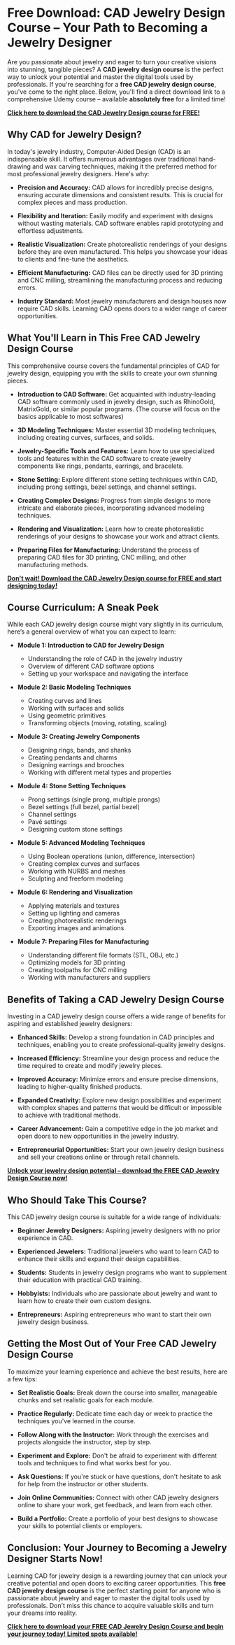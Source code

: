 # Free Download: CAD Jewelry Design Course – Your Path to Becoming a Jewelry Designer

Are you passionate about jewelry and eager to turn your creative visions into stunning, tangible pieces? A **CAD jewelry design course** is the perfect way to unlock your potential and master the digital tools used by professionals. If you're searching for a **free CAD jewelry design course**, you've come to the right place. Below, you'll find a direct download link to a comprehensive Udemy course – available **absolutely free** for a limited time!

[**Click here to download the CAD Jewelry Design course for FREE!**](https://udemywork.com/cad-jewelry-design-course)

## Why CAD for Jewelry Design?

In today's jewelry industry, Computer-Aided Design (CAD) is an indispensable skill. It offers numerous advantages over traditional hand-drawing and wax carving techniques, making it the preferred method for most professional jewelry designers. Here's why:

*   **Precision and Accuracy:** CAD allows for incredibly precise designs, ensuring accurate dimensions and consistent results. This is crucial for complex pieces and mass production.

*   **Flexibility and Iteration:** Easily modify and experiment with designs without wasting materials. CAD software enables rapid prototyping and effortless adjustments.

*   **Realistic Visualization:** Create photorealistic renderings of your designs before they are even manufactured. This helps you showcase your ideas to clients and fine-tune the aesthetics.

*   **Efficient Manufacturing:** CAD files can be directly used for 3D printing and CNC milling, streamlining the manufacturing process and reducing errors.

*   **Industry Standard:** Most jewelry manufacturers and design houses now require CAD skills. Learning CAD opens doors to a wider range of career opportunities.

## What You'll Learn in This Free CAD Jewelry Design Course

This comprehensive course covers the fundamental principles of CAD for jewelry design, equipping you with the skills to create your own stunning pieces.

*   **Introduction to CAD Software:** Get acquainted with industry-leading CAD software commonly used in jewelry design, such as RhinoGold, MatrixGold, or similar popular programs. (The course will focus on the basics applicable to most softwares)

*   **3D Modeling Techniques:** Master essential 3D modeling techniques, including creating curves, surfaces, and solids.

*   **Jewelry-Specific Tools and Features:** Learn how to use specialized tools and features within the CAD software to create jewelry components like rings, pendants, earrings, and bracelets.

*   **Stone Setting:** Explore different stone setting techniques within CAD, including prong settings, bezel settings, and channel settings.

*   **Creating Complex Designs:** Progress from simple designs to more intricate and elaborate pieces, incorporating advanced modeling techniques.

*   **Rendering and Visualization:** Learn how to create photorealistic renderings of your designs to showcase your work and attract clients.

*   **Preparing Files for Manufacturing:** Understand the process of preparing CAD files for 3D printing, CNC milling, and other manufacturing methods.

[**Don't wait! Download the CAD Jewelry Design course for FREE and start designing today!**](https://udemywork.com/cad-jewelry-design-course)

## Course Curriculum: A Sneak Peek

While each CAD jewelry design course might vary slightly in its curriculum, here’s a general overview of what you can expect to learn:

*   **Module 1: Introduction to CAD for Jewelry Design**
    *   Understanding the role of CAD in the jewelry industry
    *   Overview of different CAD software options
    *   Setting up your workspace and navigating the interface

*   **Module 2: Basic Modeling Techniques**
    *   Creating curves and lines
    *   Working with surfaces and solids
    *   Using geometric primitives
    *   Transforming objects (moving, rotating, scaling)

*   **Module 3: Creating Jewelry Components**
    *   Designing rings, bands, and shanks
    *   Creating pendants and charms
    *   Designing earrings and brooches
    *   Working with different metal types and properties

*   **Module 4: Stone Setting Techniques**
    *   Prong settings (single prong, multiple prongs)
    *   Bezel settings (full bezel, partial bezel)
    *   Channel settings
    *   Pavé settings
    *   Designing custom stone settings

*   **Module 5: Advanced Modeling Techniques**
    *   Using Boolean operations (union, difference, intersection)
    *   Creating complex curves and surfaces
    *   Working with NURBS and meshes
    *   Sculpting and freeform modeling

*   **Module 6: Rendering and Visualization**
    *   Applying materials and textures
    *   Setting up lighting and cameras
    *   Creating photorealistic renderings
    *   Exporting images and animations

*   **Module 7: Preparing Files for Manufacturing**
    *   Understanding different file formats (STL, OBJ, etc.)
    *   Optimizing models for 3D printing
    *   Creating toolpaths for CNC milling
    *   Working with manufacturers and suppliers

## Benefits of Taking a CAD Jewelry Design Course

Investing in a CAD jewelry design course offers a wide range of benefits for aspiring and established jewelry designers:

*   **Enhanced Skills:** Develop a strong foundation in CAD principles and techniques, enabling you to create professional-quality jewelry designs.

*   **Increased Efficiency:** Streamline your design process and reduce the time required to create and modify jewelry pieces.

*   **Improved Accuracy:** Minimize errors and ensure precise dimensions, leading to higher-quality finished products.

*   **Expanded Creativity:** Explore new design possibilities and experiment with complex shapes and patterns that would be difficult or impossible to achieve with traditional methods.

*   **Career Advancement:** Gain a competitive edge in the job market and open doors to new opportunities in the jewelry industry.

*   **Entrepreneurial Opportunities:** Start your own jewelry design business and sell your creations online or through retail channels.

[**Unlock your jewelry design potential – download the FREE CAD Jewelry Design Course now!**](https://udemywork.com/cad-jewelry-design-course)

## Who Should Take This Course?

This CAD jewelry design course is suitable for a wide range of individuals:

*   **Beginner Jewelry Designers:** Aspiring jewelry designers with no prior experience in CAD.

*   **Experienced Jewelers:** Traditional jewelers who want to learn CAD to enhance their skills and expand their design capabilities.

*   **Students:** Students in jewelry design programs who want to supplement their education with practical CAD training.

*   **Hobbyists:** Individuals who are passionate about jewelry and want to learn how to create their own custom designs.

*   **Entrepreneurs:** Aspiring entrepreneurs who want to start their own jewelry design business.

## Getting the Most Out of Your Free CAD Jewelry Design Course

To maximize your learning experience and achieve the best results, here are a few tips:

*   **Set Realistic Goals:** Break down the course into smaller, manageable chunks and set realistic goals for each module.

*   **Practice Regularly:** Dedicate time each day or week to practice the techniques you've learned in the course.

*   **Follow Along with the Instructor:** Work through the exercises and projects alongside the instructor, step by step.

*   **Experiment and Explore:** Don't be afraid to experiment with different tools and techniques to find what works best for you.

*   **Ask Questions:** If you're stuck or have questions, don't hesitate to ask for help from the instructor or other students.

*   **Join Online Communities:** Connect with other CAD jewelry designers online to share your work, get feedback, and learn from each other.

*   **Build a Portfolio:** Create a portfolio of your best designs to showcase your skills to potential clients or employers.

## Conclusion: Your Journey to Becoming a Jewelry Designer Starts Now!

Learning CAD for jewelry design is a rewarding journey that can unlock your creative potential and open doors to exciting career opportunities. This **free CAD jewelry design course** is the perfect starting point for anyone who is passionate about jewelry and eager to master the digital tools used by professionals. Don't miss this chance to acquire valuable skills and turn your dreams into reality.

**[Click here to download your FREE CAD Jewelry Design Course and begin your journey today! Limited spots available!](https://udemywork.com/cad-jewelry-design-course)**
